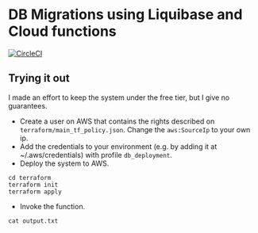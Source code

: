 # DB Migrations using Liquibase and Cloud functions

[![CircleCI](https://circleci.com/gh/camaral/liquibase-function-db-migration.svg?style=svg)](https://circleci.com/gh/camaral/liquibase-function-db-migration)

## Trying it out
I made an effort to keep the system under the free tier, but I give no guarantees.

- Create a user on AWS that contains the rights described on `terraform/main_tf_policy.json`. Change the `aws:SourceIp` to your own ip.
- Add the credentials to your environment (e.g. by adding it at ~/.aws/credentials) with profile `db_deployment`.
- Deploy the system to AWS. 
```
cd terraform
terraform init
terraform apply
```
- Invoke the function.
```aws lambda invoke --region=us-east-1 --function-name=db_deployment --profile dbmigration output.txt
cat output.txt
```